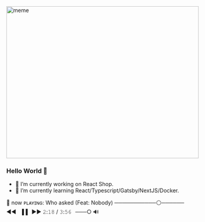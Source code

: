 <div align="left">
    <img width= "100%" height="400px" src='https://i.imgur.com/4U4BIBV.jpg' alt='meme'/>
</div>

### Hello World 👋

- 🔭 I’m currently working on React Shop.
- 🌱 I’m currently learning React/Typescript/Gatsby/NextJS/Docker.

🎼 now ᴘʟᴀʏɪɴɢ: Who asked (Feat: Nobody) ───────────⚪────── ◄◄⠀▐▐⠀►► 𝟸:𝟷𝟾 / 𝟹:𝟻𝟼⠀───○ 🔊
<!--
**MedElBoudali/MedElBoudali** is a ✨ _special_ ✨ repository because its `README.md` (this file) appears on your GitHub profile.

Here are some ideas to get you started:

- 🔭 I’m currently working on React Shop
- 🌱 I’m currently learning React/Typescript/Gatsby/NextJS/Docker
- 👯 I’m looking to collaborate on ...
- 🤔 I’m looking for help with ...
- 💬 Ask me about ...
- 📫 How to reach me: ...
- 😄 Pronouns: ...
- ⚡ Fun fact: ...
-->
